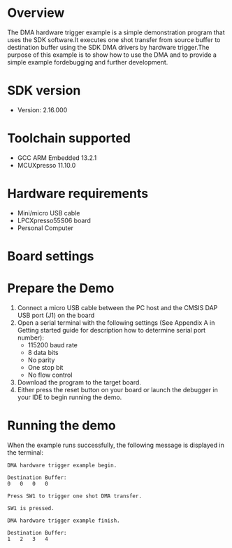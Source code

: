 Overview
========
The DMA hardware trigger example is a simple demonstration program that
uses the SDK software.It executes one shot transfer from source buffer to
destination buffer using the SDK DMA drivers by hardware trigger.The purpose of 
this example is to show how to use the DMA and to provide a simple example 
fordebugging and further development.

SDK version
===========
- Version: 2.16.000

Toolchain supported
===================
- GCC ARM Embedded  13.2.1
- MCUXpresso  11.10.0

Hardware requirements
=====================
- Mini/micro USB cable
- LPCXpresso55S06 board
- Personal Computer

Board settings
==============

Prepare the Demo
================
1.  Connect a micro USB cable between the PC host and the CMSIS DAP USB port (J1) on the board
2.  Open a serial terminal with the following settings (See Appendix A in Getting started guide for description how to determine serial port number):
    - 115200 baud rate
    - 8 data bits
    - No parity
    - One stop bit
    - No flow control
3.  Download the program to the target board.
4.  Either press the reset button on your board or launch the debugger in your IDE to begin running the demo.

Running the demo
================
When the example runs successfully, the following message is displayed in the terminal:
~~~~~~~~~~~~~~~~~~~~~~~~~~~~~~~~~~~~~~~~~~
DMA hardware trigger example begin.

Destination Buffer:
0	0	0	0	

Press SW1 to trigger one shot DMA transfer.

SW1 is pressed.

DMA hardware trigger example finish.

Destination Buffer:
1	2	3	4	
~~~~~~~~~~~~~~~~~~~~~~~~~~~~~~~~~~~~~~~~~~
